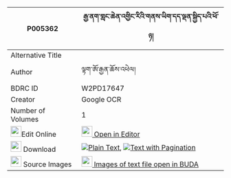 |P005362|རྒྱ་ནག་གླང་ཆེན་འགྱིང་རིའི་གནས་ཡིག་དད་ལྡན་སྐྱིད་པའི་ཕོ་ཉ། 
| --- | --- 
|Alternative Title |
|Author| ལྟག་ཨོ་རྒྱན་ཆོས་འཕེལ།
|BDRC ID | W2PD17647
|Creator | Google OCR
|Number of Volumes| 1
|<img width="25" src="https://img.icons8.com/color/25/000000/edit-property.png">Edit Online| [<img width="25" src="https://avatars.githubusercontent.com/u/45091458?s=200&v=4"> Open in Editor](http://editor.openpecha.org/P005362)
|<img width="25" src="https://img.icons8.com/fluent/48/000000/download-2.png"/>  Download | [![](https://img.icons8.com/color/20/000000/txt.png)Plain Text](https://github.com/Openpecha/P005362/releases/download/v1/gyanak_langchen_gying_ri_i_ney_plain_P005362.zip), [![](https://img.icons8.com/color/20/000000/txt.png)Text with Pagination](https://github.com/Openpecha/P005362/releases/download/v1/gyanak_langchen_gying_ri_i_ney_pages_P005362.zip)
|<img width="25" src="https://img.icons8.com/plasticine/100/000000/pictures-folder.png"/>  Source Images | [<img width="25" src="https://library.bdrc.io/icons/BUDA-small.svg"> Images of text file open in BUDA](https://library.bdrc.io/show/bdr:W2PD17647)